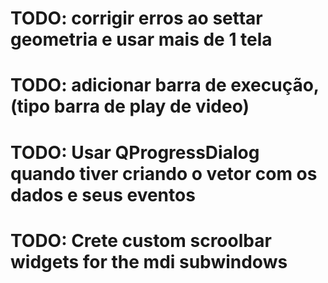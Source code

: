 # TODO: corrigir erros ao settar geometria e usar mais de 1 tela
# TODO: adicionar barra de execução, (tipo barra de play de video)
# TODO: Usar QProgressDialog quando tiver criando o vetor com os dados e seus eventos
# TODO: Crete custom scroolbar widgets for  the mdi subwindows
